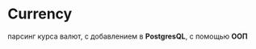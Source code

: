 # Currency
парсинг курса валют, с добавлением в <b>PostgresQL</b>, с помощью <b>ООП</b><br>



<br>
<b></b>
